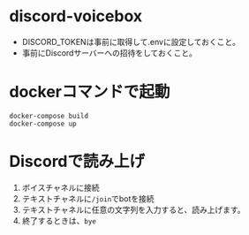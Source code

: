 # discord-voicebox

* DISCORD_TOKENは事前に取得して.envに設定しておくこと。
* 事前にDiscordサーバーへの招待をしておくこと。

# dockerコマンドで起動
```
docker-compose build
docker-compose up
```

# Discordで読み上げ
1. ボイスチャネルに接続
2. テキストチャネルに`/join`でbotを接続
3. テキストチャネルに任意の文字列を入力すると、読み上げます。
4. 終了するときは、`bye`
